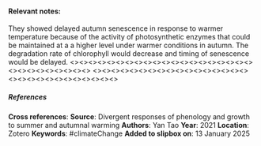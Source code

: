 #### **Relevant notes**:
They showed delayed autumn senescence in response to warmer temperature because of the activity of photosynthetic enzymes that could be maintained at a a higher level under warmer conditions in autumn. The degradation rate of chlorophyll would decrease and timing of senescence would be delayed.
<><><><><><><><><><><><><><><><><><><><><><><><><><><><><>
<><><><><><><><><><><><><><><><><><><><><><><><><><><><><>
##### References
**Cross references**: 
**Source**:  Divergent responses of phenology and growth to summer and autumnal warming
**Authors**: Yan Tao
**Year**: 2021
**Location**: Zotero
**Keywords**: #climateChange 
**Added to slipbox on**: 13 January 2025
